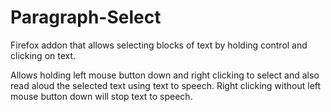 # Paragraph-Select

Firefox addon that allows selecting blocks of text by holding control and clicking on text.

Allows holding left mouse button down and right clicking to select and also read aloud the selected text using text to speech. Right clicking without left mouse button down will stop text to speech.

